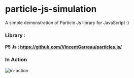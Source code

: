 # particle-js-simulation
A simple demonstration of Particle Js library for JavaScript :)

### Library :

#### P5 Js : https://github.com/VincentGarreau/particles.js/


### In Action

![in-action]()
